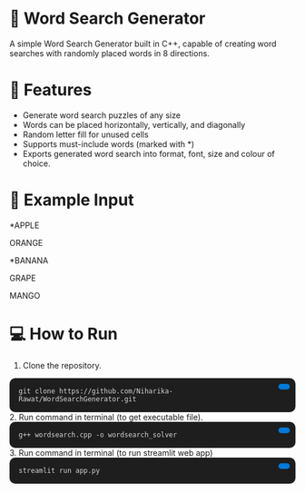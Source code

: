 # 🧩 Word Search Generator

A simple Word Search Generator built in C++, capable of creating word searches with randomly placed words in 8 directions.

# 🚀 Features
- Generate word search puzzles of any size
- Words can be placed horizontally, vertically, and diagonally
- Random letter fill for unused cells
- Supports must-include words (marked with *)
- Exports generated word search into format, font, size and colour of choice.
  
# 🧩 Example Input
*APPLE

ORANGE

*BANANA

GRAPE

MANGO

# 💻 How to Run
1. Clone the repository.
  <div style="position: relative; background: #1e1e1e; padding: 1rem; border-radius: 10px;">
  <pre style="margin: 0; color: #d4d4d4;"><code id="codeBlock">git clone https://github.com/Niharika-Rawat/WordSearchGenerator.git
</code></pre>
  <button onclick="navigator.clipboard.writeText(document.getElementById('codeBlock').innerText)" 
          style="position: absolute; top: 10px; right: 10px; background: #0078d7; color: white; border: none; 
          padding: 5px 10px; border-radius: 5px; cursor: pointer;">
  </button>
</div>
2. Run command in terminal (to get executable file).
<div style="position: relative; background: #1e1e1e; padding: 1rem; border-radius: 10px;">
  <pre style="margin: 0; color: #d4d4d4;"><code id="codeBlock">g++ wordsearch.cpp -o wordsearch_solver
</code></pre>
  <button onclick="navigator.clipboard.writeText(document.getElementById('codeBlock').innerText)" 
          style="position: absolute; top: 10px; right: 10px; background: #0078d7; color: white; border: none; 
          padding: 5px 10px; border-radius: 5px; cursor: pointer;">
  </button>
</div>
3. Run command in terminal (to run streamlit web app)
<div style="position: relative; background: #1e1e1e; padding: 1rem; border-radius: 10px;">
  <pre style="margin: 0; color: #d4d4d4;"><code id="codeBlock">streamlit run app.py
</code></pre>
  <button onclick="navigator.clipboard.writeText(document.getElementById('codeBlock').innerText)" 
          style="position: absolute; top: 10px; right: 10px; background: #0078d7; color: white; border: none; 
          padding: 5px 10px; border-radius: 5px; cursor: pointer;">
  </button>
</div>

